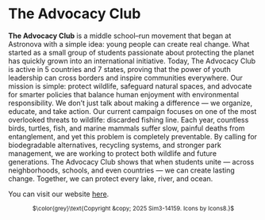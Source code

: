 # The Advocacy Club


**The Advocacy Club** is a middle school–run movement that began at Astronova with a simple idea: young people can create real change. What started as a small group of students passionate about protecting the planet has quickly grown into an international initiative. Today, The Advocacy Club is active in 5 countries and 7 states, proving that the power of youth leadership can cross borders and inspire communities everywhere. Our mission is simple: protect wildlife, safeguard natural spaces, and advocate for smarter policies that balance human enjoyment with environmental responsibility. We don’t just talk about making a difference — we organize, educate, and take action.
Our current campaign focuses on one of the most overlooked threats to wildlife: discarded fishing line. Each year, countless birds, turtles, fish, and marine mammals suffer slow, painful deaths from entanglement, and yet this problem is completely preventable. By calling for biodegradable alternatives, recycling systems, and stronger park management, we are working to protect both wildlife and future generations. The Advocacy Club shows that when students unite — across neighborhoods, schools, and even countries — we can create lasting change. Together, we can protect every lake, river, and ocean.

You can visit our website [here](https://Sim3-14159.github.io/the-advocacy-club).

<div align="center">
  
  <sub>$\color{grey}\text{Copyright &copy; 2025 Sim3-14159. Icons by Icons8.}$</sub>
  
</div>
